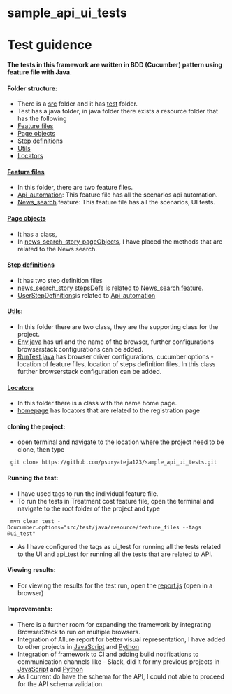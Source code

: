 # sample_api_ui_tests
# Test guidence 

#### The tests in this framework are written in BDD (Cucumber) pattern using feature file with Java.

#### Folder structure:
* There is a [src](src) folder and it has [test](src/test) folder.
* Test has a java folder, in java folder there exists a resource folder that has the following
* [Feature files](src/test/java/resource/feature_files)
* [Page objects](src/test/java/resource/page_objects)
* [Step definitions](src/test/java/resource/step_defs)
* [Utils](src/test/java/resource/utils)
* [Locators](src/test/java/resource/locators)

#### [Feature files](src/test/java/resource/feature_files)
* In this folder, there are two feature files.
* [Api_automation](src/test/java/resource/feature_files/api_automation.feature): This feature file has all the scenarios api automation.
* [News_search](src/test/java/resource/feature_files/news_search.feature).feature: This feature file has all the scenarios, UI tests.

#### [Page objects](src/test/java/resource/page_objects)
* It has a class, 
* In [news_search_story_pageObjects](src/test/java/resource/page_objects/news_search_story_pageObjects.java), I have placed the methods that are related to the News search.

#### [Step definitions](src/test/java/resource/step_defs)
* It has two step definition files
* [news_search_story stepsDefs](src/test/java/resource/step_defs/news_search_story_stepDefs.java) is related to [News_search feature](src/test/java/resource/feature_files/news_search.feature).
* [UserStepDefinitions](src/test/java/resource/step_defs/UserStepDefinitions.java)is related to [Api_automation](src/test/java/resource/feature_files/api_automation.feature)

#### [Utils](src/test/java/resource/utils): 
* In this folder there are two class, they are the supporting class for the project.
* [Env.java](src/test/java/resource/utils/Env.java) has url and the name of the browser, further configurations browserstack configurations can be added.
* [RunTest.java](src/test/java/resource/utils/RunTest.java) has browser driver configurations, cucumber options - location of feature files, location of steps definition files. In this class further browserstack configuration can be added.


#### [Locators](src/test/java/resource/locators)
* In this folder there is a class with the name home page.
* [homepage](src/test/java/resource/locators/homepage.java) has locators that are related to the registration page


#### cloning the project:
* open terminal and navigate to the location where the project need to be clone, then type
```
 git clone https://github.com/psuryateja123/sample_api_ui_tests.git
```

#### Running the test:
* I have used tags to run the individual feature file. 
* To run the tests in Treatment cost feature file, open the terminal and navigate to the root folder of the project and type

```
 mvn clean test -Dcucumber.options="src/test/java/resource/feature_files --tags @ui_test"
```

* As I have configured the tags as ui_test for running all the tests related to the UI and api_test for running all the tests that are related to API. 

#### Viewing results:

* For viewing the results for the test run, open the [report.js](report.js) (open in a browser)

#### Improvements:

* There is a further room for expanding the framework by integrating BrowserStack to run on multiple browsers. 
* Integration of Allure report for better visual representation, I have added to other projects in [JavaScript](https://github.com/psuryateja123/cypress_meetup_demo) and [Python](https://github.com/psuryateja123/python-behave)
* Integration of framework to CI and adding build notifications to communication channels like - Slack, did it for my previous projects in [JavaScript](https://github.com/psuryateja123/cypress_meetup_demo) and [Python](https://github.com/psuryateja123/python-behave)
* As I current do have the schema for the API, I could not able to proceed for the API schema validation.
